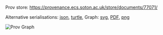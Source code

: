 
Prov store: https://provenance.ecs.soton.ac.uk/store/documents/77071/
	
Alternative serialisations: [json](https://provenance.ecs.soton.ac.uk/store/documents/77071.json), [turtle](https://provenance.ecs.soton.ac.uk/store/documents/77071.ttl), 
Graph: [svg](https://provenance.ecs.soton.ac.uk/store/documents/77071.svg), [PDF](https://provenance.ecs.soton.ac.uk/store/documents/77071.pdf), [png](https://provenance.ecs.soton.ac.uk/store/documents/77071.png)

![Prov Graph](https://provenance.ecs.soton.ac.uk/store/documents/77071.png)

		